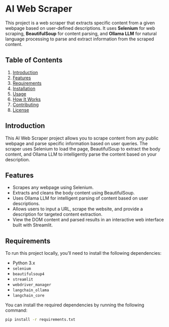 # AI Web Scraper 

This project is a web scraper that extracts specific content from a given webpage based on user-defined descriptions. It uses **Selenium** for web scraping, **BeautifulSoup** for content parsing, and **Ollama LLM** for natural language processing to parse and extract information from the scraped content.

## Table of Contents

1. [Introduction](#introduction)
2. [Features](#features)
3. [Requirements](#requirements)
4. [Installation](#installation)
5. [Usage](#usage)
6. [How It Works](#how-it-works)
7. [Contributing](#contributing)
8. [License](#license)

## Introduction

This AI Web Scraper project allows you to scrape content from any public webpage and parse specific information based on user queries. The scraper uses Selenium to load the page, BeautifulSoup to extract the body content, and Ollama LLM to intelligently parse the content based on your description.

## Features

- Scrapes any webpage using Selenium.
- Extracts and cleans the body content using BeautifulSoup.
- Uses Ollama LLM for intelligent parsing of content based on user descriptions.
- Allows users to input a URL, scrape the website, and provide a description for targeted content extraction.
- View the DOM content and parsed results in an interactive web interface built with Streamlit.

## Requirements

To run this project locally, you’ll need to install the following dependencies:

- Python 3.x
- `selenium`
- `beautifulsoup4`
- `streamlit`
- `webdriver_manager`
- `langchain_ollama`
- `langchain_core`

You can install the required dependencies by running the following command:

```bash
pip install -r requirements.txt

